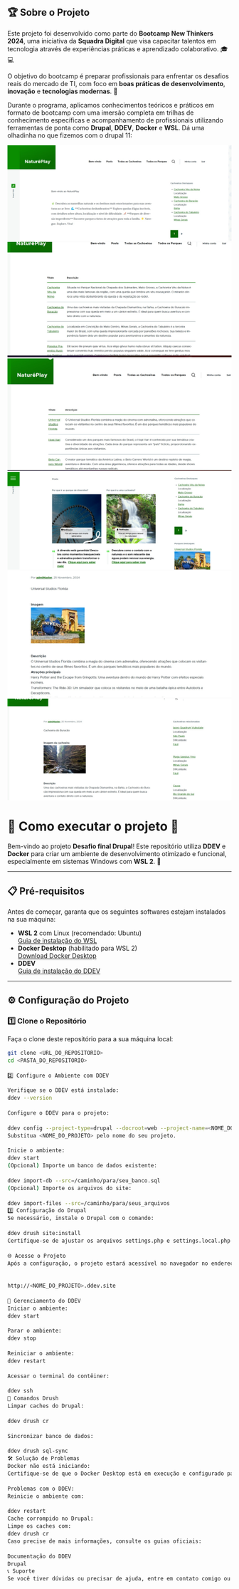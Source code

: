 
## 🏆 Sobre o Projeto

Este projeto foi desenvolvido como parte do **Bootcamp New Thinkers 2024**, uma iniciativa da **Squadra Digital** que visa capacitar talentos em tecnologia através de experiências práticas e aprendizado colaborativo. 🎓💻

O objetivo do bootcamp é preparar profissionais para enfrentar os desafios reais do mercado de TI, com foco em **boas práticas de desenvolvimento**, **inovação** e **tecnologias modernas**. 🚀

Durante o programa, aplicamos conhecimentos teóricos e práticos em formato de bootcamp com uma imersão completa em trilhas de conhecimento específicas e acompanhamento de profissionais utilizando ferramentas de ponta como **Drupal**, **DDEV**, **Docker** e **WSL**. Dá uma olhadinha no que fizemos com o drupal 11:


![Página incicial de bem vindo do site](https://github.com/Jessource/desafio-final-drupal/blob/main/assets/pagina-inicial.jpg?raw=true)
![Página incicial de bem vindo do site](https://github.com/Jessource/desafio-final-drupal/blob/main/assets/lista-cachoeiras.jpg?raw=true)
![Página incicial de bem vindo do site](https://github.com/Jessource/desafio-final-drupal/blob/main/assets/lista-parques.jpg?raw=true)
![Página incicial de bem vindo do site](https://github.com/Jessource/desafio-final-drupal/blob/main/assets/posts.jpg?raw=true)
![Página incicial de bem vindo do site](https://github.com/Jessource/desafio-final-drupal/blob/main/assets/parque.jpg?raw=true)
![Página incicial de bem vindo do site](https://github.com/Jessource/desafio-final-drupal/blob/main/assets/cachoeira.jpg?raw=true)









# 🌟 Como executar o projeto 🌟

Bem-vindo ao projeto **Desafio final Drupal**! Este repositório utiliza **DDEV** e **Docker** para criar um ambiente de desenvolvimento otimizado e funcional, especialmente em sistemas Windows com **WSL 2**. 🚀

---

## 📋 Pré-requisitos

Antes de começar, garanta que os seguintes softwares estejam instalados na sua máquina:

- **WSL 2** com Linux (recomendado: Ubuntu)  
  [Guia de instalação do WSL](https://learn.microsoft.com/pt-br/windows/wsl/install)
- **Docker Desktop** (habilitado para WSL 2)  
  [Download Docker Desktop](https://www.docker.com/products/docker-desktop)
- **DDEV**  
  [Guia de instalação do DDEV](https://ddev.readthedocs.io/en/stable/#installation)

---

## ⚙️ Configuração do Projeto

### 1️⃣ Clone o Repositório

Faça o clone deste repositório para a sua máquina local:

```bash
git clone <URL_DO_REPOSITORIO>
cd <PASTA_DO_REPOSITORIO>

2️⃣ Configure o Ambiente com DDEV

Verifique se o DDEV está instalado:
ddev --version

Configure o DDEV para o projeto:

ddev config --project-type=drupal --docroot=web --project-name=<NOME_DO_PROJETO>
Substitua <NOME_DO_PROJETO> pelo nome do seu projeto.

Inicie o ambiente:
ddev start
(Opcional) Importe um banco de dados existente:

ddev import-db --src=/caminho/para/seu_banco.sql
(Opcional) Importe os arquivos do site:

ddev import-files --src=/caminho/para/seus_arquivos
3️⃣ Configuração do Drupal
Se necessário, instale o Drupal com o comando:

ddev drush site:install
Certifique-se de ajustar os arquivos settings.php e settings.local.php para apontar para o banco de dados configurado pelo DDEV.

🌐 Acesse o Projeto
Após a configuração, o projeto estará acessível no navegador no endereço:


http://<NOME_DO_PROJETO>.ddev.site

🐳 Gerenciamento do DDEV
Iniciar o ambiente:
ddev start

Parar o ambiente:
ddev stop

Reiniciar o ambiente:
ddev restart

Acessar o terminal do contêiner:

ddev ssh
🧹 Comandos Drush
Limpar caches do Drupal:

ddev drush cr

Sincronizar banco de dados:

ddev drush sql-sync
🛠️ Solução de Problemas
Docker não está iniciando:
Certifique-se de que o Docker Desktop está em execução e configurado para WSL 2.

Problemas com o DDEV:
Reinicie o ambiente com:

ddev restart
Cache corrompido no Drupal:
Limpe os caches com:
ddev drush cr
Caso precise de mais informações, consulte os guias oficiais:

Documentação do DDEV
Drupal
📞 Suporte
Se você tiver dúvidas ou precisar de ajuda, entre em contato comigo ou crie uma issue neste repositório. 💬


